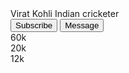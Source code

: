 <!DOCTYPE html>
<html lang="en">
  <head>
    <meta charset="UTF-8" />
    <meta name="viewport" content="width=device-width, initial-scale=1.0" />
    <title>Profile Card UI Design</title>
    <link rel="stylesheet" href="style.css" />
    <link href="https://unpkg.com/boxicons@2.1.2/css/boxicons.min.css" rel="stylesheet" />
  </head>
  <body>
    <div class="profile-card">
      <div class="image">
        <img src="image 10.jpeg" alt="" class="profile-img" />
      </div>
      <div class="text-data">
        <span class="name">Virat Kohli</span>
        <span class="job">Indian cricketer  </span>
      </div>
      <div class="media-buttons">
        <a href="#" style="background: #4267b2" class="link">
          <i class="bx bxl-facebook"></i>
        </a>
        <a href="#" style="background: #1da1f2" class="link">
          <i class="bx bxl-twitter"></i>
        </a>
        <a href="#" style="background: #e1306c" class="link">
          <i class="bx bxl-instagram"></i>
        </a>
        <a href="#" style="background: #ff0000" class="link">
          <i class="bx bxl-youtube"></i>
        </a>
      </div>
      <div class="buttons">
        <button class="button">Subscribe</button>
        <button class="button">Message</button>
      </div>
      <div class="analytics">
        <div class="data">
          <i class="bx bx-heart"></i>
          <span class="number">60k</span>
        </div>
        <div class="data">
          <i class="bx bx-message-rounded"></i>
          <span class="number">20k</span>
        </div>
        <div class="data">
          <i class="bx bx-share"></i>
          <span class="number">12k</span>
        </div>
      </div>
    </div>
  </body>
</html>
